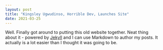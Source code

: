 ```yaml
---
layout: post
title: "Kingsley Ugwudinso, Horrible Dev, Launches Site"
date: 2021-03-25
---
```


Well. Finally got around to putting this old website together. Neat thing about it - powered by [Jekyll](http://jekyllrb.com) and I can use Markdown to author my posts. It actually is a lot easier than I thought it was going to be.
